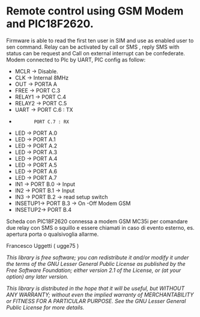 # Remote control using GSM Modem and PIC18F2620. 

Firmware is able to read the first ten user in SIM and use as enabled user to sen command.
Relay can be activated by call or SMS , reply SMS with status can be request and Call on external interrupt can be confederate.
Modem connected to PIc by UART, PIC config as follow:
 * MCLR    -> Disable.
 * CLK     -> Internal 8MHz
 * OUT     -> PORTA A
 * FREE    -> PORT C.3
 * RELAY1  -> PORT C.4
 * RELAY2  -> PORT C.5
 * UART    -> PORT C.6 : TX
 *            PORT C.7 : RX
 * LED     -> PORT A.0
 * LED     -> PORT A.1
 * LED     -> PORT A.2
 * LED     -> PORT A.3
 * LED     -> PORT A.4
 * LED     -> PORT A.5
 * LED     -> PORT A.6
 * LED     -> PORT A.7
 * IN1     -> PORT B.0  -> Input 
 * IN2     -> PORT B.1  -> Input 
 * IN3     -> PORT B.2  -> read setup switch
 * INSETUP1-> PORT B.3  -> On -Off Modem GSM
 * INSETUP2-> PORT B.4

 
Scheda con PIC18F2620 connessa a modem GSM MC35i per comandare due relay con SMS o squillo e essere chiamati in caso di evento esterno, es. apertura porta o qualsivoglia allarme. 


Francesco Uggetti ( ugge75 )

*This library is free software; you can redistribute it and/or modify it under the terms of the GNU Lesser General Public License as published by the Free Software Foundation; either version 2.1 of the License, or (at your option) any later version.*

*This library is distributed in the hope that it will be useful, but WITHOUT ANY WARRANTY; without even the implied warranty of MERCHANTABILITY or FITNESS FOR A PARTICULAR PURPOSE.  See the GNU Lesser General Public License for more details.*